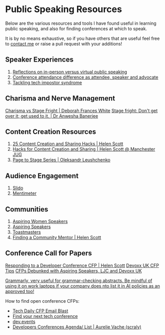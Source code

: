 # Public Speaking Resources

Below are the various resources and tools I have found useful in learning public speaking, and also for finding conferences at which to speak. 

It is by no means exhaustive, so if you have others that are useful feel free to [contact me](./README.md#contact-me) or raise a pull request with your additions!

## Speaker Experiences

1. [Reflections on in-person versus virtual public speaking](https://carlyrichmond.com/2021/09/25/coming-to-the-stage/)
2. [Conference attendance difference as attendee, speaker and advocate](https://carlyrichmond.com/2022/05/17/speak-your-mind/)
3. [Tackling tech impostor syndrome](http://carlyrichmond.com/2021/06/14/the-great-impostor/)

## Charisma and Nerve Management

[Charisma vs Stage Fright | Deborah Frances White](https://www.youtube.com/watch?v=IdJbJMUFzZA)
[Stage fright: Don't get over it; get used to it. | Dr Anwesha Banerjee](https://www.youtube.com/watch?v=VthbZPxM-do)

## Content Creation Resources

1. [25 Content Creation and Sharing Hacks | Helen Scott](https://www.helenjoscott.com/2021/02/22/25-content-hacks/)
2. [Hacks for Content Creation and Sharing | Helen Scott @ Manchester JUG](https://www.youtube.com/watch?v=-bH1Voj5iCU&pp=ygUlTWFuY2hlc3RlciBKYXZhIENvbW11bml0eSBIZWxlbiBTY290dA%3D%3D)
3. [Page to Stage Series | Oleksandr Leushchenko](https://medium.com/search?q=Oleksandr+Leushchenko+page+to+stage)

## Audience Engagement

1. [Slido](https://www.slido.com/)
2. [Mentimeter](https://www.mentimeter.com/)

## Communities

1. [Aspiring Women Speakers](https://www.aspiringwomenspeakers.co.uk/)
2. [Aspiring Speakers](https://bcrw.notion.site/Aspiring-Speakers-6530ce9c877d4ac7a9a4914e7ebb563d)
3. [Toastmasters](https://www.toastmasters.org/find-a-club)
4. [Finding a Community Mentor | Helen Scott](https://www.helenjoscott.com/2020/12/31/finding-a-community-mentor/)

## Conference Call for Papers

[Responding to a Developer Conference CFP | Helen Scott](https://www.helenjoscott.com/2021/06/30/responding-to-a-developer-conference-cfp/)
[Devoxx UK CFP Tips](https://www.youtube.com/watch?v=mdIuj1pIahA)
[CFPs Debunked with Aspiring Speakers, LJC and Devoxx UK](https://www.youtube.com/watch?v=fMsyQ5gxK-s)

[Grammarly, very useful for grammar-checking abstracts. Be mindful of using it on work laptops if your company does nto list it in AI policies as an approved too!](https://www.grammarly.com/)

How to find open conference CFPs:

- [Tech Daily CFP Email Blast](https://mailchi.mp/f2e4ba861211/techdailycfp)
- [Find your next tech conference](https://confs.tech/cfp)
- [dev.events](https://dev.events/)
- [Developers Conferences Agenda/ List | Aurelie Vache (scraly)](https://github.com/scraly/developers-conferences-agenda)
